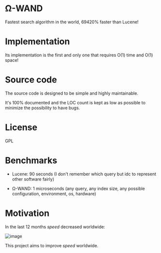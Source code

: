 # Ω-WAND

Fastest search algorithm in the world, 69420% faster than Lucene!

# Implementation

Its implementation is the first and only one that requires O(1) time and O(1) space!

# Source code

The source code is designed to be simple and highly maintainable.

It's 100% documented and the LOC count is kept as low as possible to minimize the possibility to have bugs.

# License

GPL

# Benchmarks

- Lucene: 90 seconds (I don't remember which query but idc to represent other software fairly)

- Ω-WAND: 1 microseconds (any query, any index size, any possible configuration, environment, os, hardware)


# Motivation

In the last 12 months _speed_ decreased worldwide:

![image](https://user-images.githubusercontent.com/8604780/142175266-0df2c3bb-3bee-4e4b-8e7b-6cbe55369fae.png)

This project aims to improve _speed_ worldwide.
